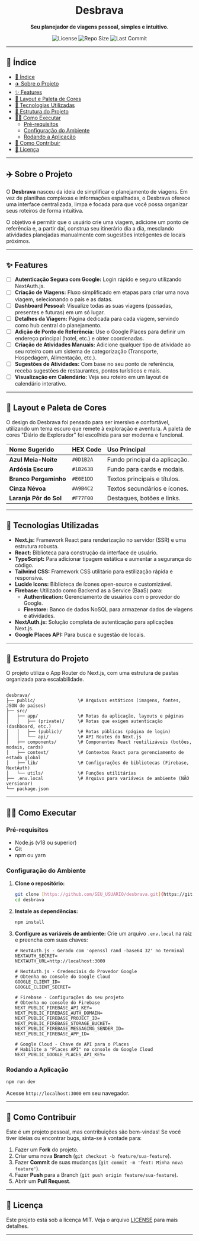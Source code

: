 <h1 align="center">
  Desbrava
</h1>

<p align="center">
  <strong>Seu planejador de viagens pessoal, simples e intuitivo.</strong>
</p>

<p align="center">
  <img alt="License" src="https://img.shields.io/badge/license-MIT-blue.svg"/>
  <img alt="Repo Size" src="https://img.shields.io/github/repo-size/SEU_USUARIO/desbrava?color=blue&style=flat-square">
  <img alt="Last Commit" src="https://img.shields.io/github/last-commit/SEU_USUARIO/desbrava?color=blue&style=flat-square">
</p>

<p align="center">
  </p>

---

## 📜 Índice

- [📜 Índice](#-índice)
- [✈️ Sobre o Projeto](#️-sobre-o-projeto)
- [✨ Features](#-features)
- [🎨 Layout e Paleta de Cores](#-layout-e-paleta-de-cores)
- [🚀 Tecnologias Utilizadas](#-tecnologias-utilizadas)
- [📁 Estrutura do Projeto](#-estrutura-do-projeto)
- [👨‍💻 Como Executar](#-como-executar)
  - [Pré-requisitos](#pré-requisitos)
  - [Configuração do Ambiente](#configuração-do-ambiente)
  - [Rodando a Aplicação](#rodando-a-aplicação)
- [🤝 Como Contribuir](#-como-contribuir)
- [📝 Licença](#-licença)

---

## ✈️ Sobre o Projeto

O **Desbrava** nasceu da ideia de simplificar o planejamento de viagens. Em vez de planilhas complexas e informações espalhadas, o Desbrava oferece uma interface centralizada, limpa e focada para que você possa organizar seus roteiros de forma intuitiva.

O objetivo é permitir que o usuário crie uma viagem, adicione um ponto de referência e, a partir daí, construa seu itinerário dia a dia, mesclando atividades planejadas manualmente com sugestões inteligentes de locais próximos.

---

## ✨ Features

-   [ ] **Autenticação Segura com Google:** Login rápido e seguro utilizando NextAuth.js.
-   [ ] **Criação de Viagens:** Fluxo simplificado em etapas para criar uma nova viagem, selecionando o país e as datas.
-   [ ] **Dashboard Pessoal:** Visualize todas as suas viagens (passadas, presentes e futuras) em um só lugar.
-   [ ] **Detalhes da Viagem:** Página dedicada para cada viagem, servindo como hub central do planejamento.
-   [ ] **Adição de Ponto de Referência:** Use o Google Places para definir um endereço principal (hotel, etc.) e obter coordenadas.
-   [ ] **Criação de Atividades Manuais:** Adicione qualquer tipo de atividade ao seu roteiro com um sistema de categorização (Transporte, Hospedagem, Alimentação, etc.).
-   [ ] **Sugestões de Atividades:** Com base no seu ponto de referência, receba sugestões de restaurantes, pontos turísticos e mais.
-   [ ] **Visualização em Calendário:** Veja seu roteiro em um layout de calendário interativo.

---

## 🎨 Layout e Paleta de Cores

O design do Desbrava foi pensado para ser imersivo e confortável, utilizando um tema escuro que remete à exploração e aventura. A paleta de cores "Diário de Explorador" foi escolhida para ser moderna e funcional.

| Nome Sugerido | HEX Code | Uso Principal |
| :--- | :--- | :--- |
| **Azul Meia-Noite** | `#0D1B2A` | Fundo principal da aplicação. |
| **Ardósia Escuro** | `#1B263B` | Fundo para cards e modais. |
| **Branco Pergaminho** | `#E0E1DD` | Textos principais e títulos. |
| **Cinza Névoa** | `#A9B4C2` | Textos secundários e ícones. |
| **Laranja Pôr do Sol** | `#F77F00` | Destaques, botões e links. |

---

## 🚀 Tecnologias Utilizadas

-   **Next.js:** Framework React para renderização no servidor (SSR) e uma estrutura robusta.
-   **React:** Biblioteca para construção da interface de usuário.
-   **TypeScript:** Para adicionar tipagem estática e aumentar a segurança do código.
-   **Tailwind CSS:** Framework CSS utilitário para estilização rápida e responsiva.
-   **Lucide Icons:** Biblioteca de ícones open-source e customizável.
-   **Firebase:** Utilizado como Backend as a Service (BaaS) para:
    -   **Authentication:** Gerenciamento de usuários com o provedor do Google.
    -   **Firestore:** Banco de dados NoSQL para armazenar dados de viagens e atividades.
-   **NextAuth.js:** Solução completa de autenticação para aplicações Next.js.
-   **Google Places API:** Para busca e sugestão de locais.

---

## 📁 Estrutura do Projeto

O projeto utiliza o App Router do Next.js, com uma estrutura de pastas organizada para escalabilidade.

```

desbrava/
├── public/                \# Arquivos estáticos (imagens, fontes, JSON de países)
├── src/
│   ├── app/               \# Rotas da aplicação, layouts e páginas
│   │   ├── (private)/     \# Rotas que exigem autenticação (dashboard, etc.)
│   │   ├── (public)/      \# Rotas públicas (página de login)
│   │   └── api/           \# API Routes do Next.js
│   ├── components/        \# Componentes React reutilizáveis (botões, modais, cards)
│   ├── context/           \# Contextos React para gerenciamento de estado global
│   ├── lib/               \# Configurações de bibliotecas (Firebase, NextAuth)
│   └── utils/             \# Funções utilitárias
├── .env.local             \# Arquivo para variáveis de ambiente (NÃO versionar)
└── package.json

```

---

## 👨‍💻 Como Executar

### Pré-requisitos

-   Node.js (v18 ou superior)
-   Git
-   npm ou yarn

### Configuração do Ambiente

1.  **Clone o repositório:**
    ```bash
    git clone [https://github.com/SEU_USUARIO/desbrava.git](https://github.com/SEU_USUARIO/desbrava.git)
    cd desbrava
    ```

2.  **Instale as dependências:**
    ```bash
    npm install
    ```

3.  **Configure as variáveis de ambiente:**
    Crie um arquivo `.env.local` na raiz e preencha com suas chaves:
    ```env
    # NextAuth.js - Gerado com 'openssl rand -base64 32' no terminal
    NEXTAUTH_SECRET=
    NEXTAUTH_URL=http://localhost:3000

    # NextAuth.js - Credenciais do Provedor Google
    # Obtenha no console do Google Cloud
    GOOGLE_CLIENT_ID=
    GOOGLE_CLIENT_SECRET=

    # Firebase - Configurações do seu projeto
    # Obtenha no console do Firebase
    NEXT_PUBLIC_FIREBASE_API_KEY=
    NEXT_PUBLIC_FIREBASE_AUTH_DOMAIN=
    NEXT_PUBLIC_FIREBASE_PROJECT_ID=
    NEXT_PUBLIC_FIREBASE_STORAGE_BUCKET=
    NEXT_PUBLIC_FIREBASE_MESSAGING_SENDER_ID=
    NEXT_PUBLIC_FIREBASE_APP_ID=

    # Google Cloud - Chave de API para o Places
    # Habilite a "Places API" no console do Google Cloud
    NEXT_PUBLIC_GOOGLE_PLACES_API_KEY=
    ```

### Rodando a Aplicação

```bash
npm run dev
```

Acesse `http://localhost:3000` em seu navegador.

---

## 🤝 Como Contribuir

Este é um projeto pessoal, mas contribuições são bem-vindas\! Se você tiver ideias ou encontrar bugs, sinta-se à vontade para:

1.  Fazer um **Fork** do projeto.
2.  Criar uma nova **Branch** (`git checkout -b feature/sua-feature`).
3.  Fazer **Commit** de suas mudanças (`git commit -m 'feat: Minha nova feature'`).
4.  Fazer **Push** para a Branch (`git push origin feature/sua-feature`).
5.  Abrir um **Pull Request**.

---

## 📝 Licença

Este projeto está sob a licença MIT. Veja o arquivo [LICENSE](https://www.google.com/search?q=LICENSE) para mais detalhes.

---
